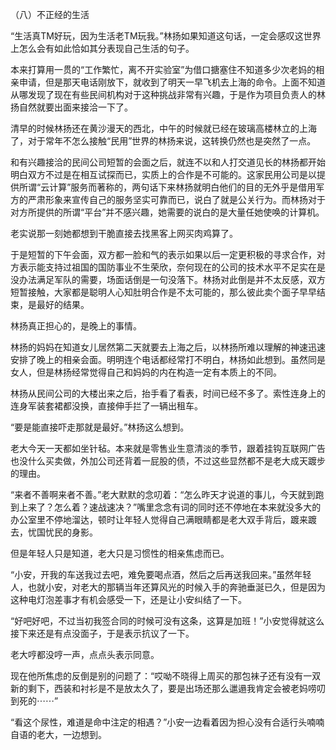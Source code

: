 （八）不正经的生活

“生活真TM好玩，因为生活老TM玩我。”林扬如果知道这句话，一定会感叹这世界上怎么会有如此恰如其分表现自己生活的句子。

本来打算用一贯的“工作繁忙，离不开实验室”为借口搪塞住不知道多少次老妈的相亲申请，但是那天电话刚放下，就收到了明天一早飞机去上海的命令。上面不知道从哪发现了现在有些民间机构对于这种挑战非常有兴趣，于是作为项目负责人的林扬自然就要出面来接洽一下了。

清早的时候林扬还在黄沙漫天的西北，中午的时候就已经在玻璃高楼林立的上海了，对于常年不怎么接触“民用”世界的林扬来说，这转换仍然也是突然了一点。

和有兴趣接洽的民间公司短暂的会面之后，就连不以和人打交道见长的林扬都开始明白双方不过是在相互试探而已，实质上的合作是不可能的。这家民用公司是以提供所谓“云计算”服务而著称的，两句话下来林扬就明白他们的目的无外乎是借用军方的严肃形象来宣传自己的服务坚实可靠而已，说白了就是公关行为。而林扬对于对方所提供的所谓“平台”并不感兴趣，她需要的说白的是大量任她使唤的计算机。

老实说那一刻她都想到干脆直接去找黑客上网买肉鸡算了。

于是短暂的下午会面，双方都一脸和气的表示如果以后一定更积极的寻求合作，对方表示能支持过祖国的国防事业不生荣欣，奈何现在的公司的技术水平不足实在是没办法满足军队的需要，场面话倒是一句没落下。林扬对此倒是并不太反感，双方短暂接触，大家都是聪明人心知肚明合作是不太可能的，那么彼此卖个面子早早结束，是最好的结果。

林扬真正担心的，是晚上的事情。

林扬的妈妈在知道女儿居然第二天就要去上海之后，以林扬所难以理解的神速迅速安排了晚上的相亲会面。明明连个电话都经常打不明白，林扬如此想到。虽然同是女人，但是林扬经常觉得自己和妈妈的内在构造一定有本质上的不同。

林扬从民间公司的大楼出来之后，抬手看了看表，时间已经不多了。索性连身上的连身军装套裙都没换，直接伸手拦了一辆出租车。

“要是能直接吓走那就是最好。”林扬这么想到。


老大今天一天都如坐针毡。本来就是零售业生意清淡的季节，跟着挂钩互联网广告也没什么买卖做，外加公司还背着一屁股的债，不过这些显然都不是老大成天踱步的理由。

“来者不善啊来者不善。”老大默默的念叨着：“怎么昨天才说道的事儿，今天就到跑到上来了？怎么着？速战速决？”嘴里念念有词的同时还不停地在本来就没多大的办公室里不停地溜达，顿时让年轻人觉得自己满眼睛都是老大双手背后，踱来踱去，忧国忧民的身影。

但是年轻人只是知道，老大只是习惯性的相亲焦虑而已。

“小安，开我的车送我过去吧，难免要喝点酒，然后之后再送我回来。”虽然年轻人，也就小安，对老大的那辆当年还算风光的时候入手的奔驰垂涎已久，但是因为这种电灯泡差事才有机会感受一下，还是让小安纠结了一下。

“好吧好吧，不过当初我签合同的时候可没有这条，这算是加班！”小安觉得就这么接下来还是有点没面子，于是表示抗议了一下。

老大哼都没哼一声，点点头表示同意。

现在他所焦虑的反倒是别的问题了：“哎呦不晓得上周买的那包袜子还有没有一双新的剩下，西装和衬衫是不是放太久了，要是出场还那么邋遢我肯定会被老妈唠叨到死的⋯⋯”

“看这个尿性，难道是命中注定的相遇？”小安一边看着因为担心没有合适行头喃喃自语的老大，一边想到。




